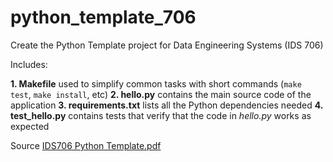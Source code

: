 # python_template_706
Create the Python Template project for Data Engineering Systems (IDS 706)

Includes:

**1. Makefile** used to simplify common tasks with short commands (`make test`, `make install`, etc)
**2. hello.py** contains the main source code of the application
**3. requirements.txt** lists all the Python dependencies needed
**4. test_hello.py** contains tests that verify that the code in *hello.py* works as expected

Source [IDS706 Python Template.pdf](https://canvas.duke.edu/courses/60978/files/3453281?module_item_id=658271)
